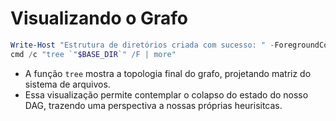 # Visualizando o Grafo

```powershell
Write-Host "Estrutura de diretórios criada com sucesso: " -ForegroundColor Green
cmd /c "tree `"$BASE_DIR`" /F | more"
```

* A função `tree` mostra a topologia final do grafo, projetando matriz do sistema de arquivos.&#x20;
* Essa visualização permite contemplar o colapso do estado do nosso DAG, trazendo uma perspectiva a nossas próprias heurisitcas.
